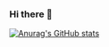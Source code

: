 ### Hi there 👋

[![Anurag's GitHub stats](https://github-readme-stats.vercel.app/api?username=retortpasta)](https://github.com/anuraghazra/github-readme-stats)
<!--
**retortpasta/retortpasta** is a ✨ _special_ ✨ repository because its `README.md` (this file) appears on your GitHub profile.

Here are some ideas to get you started:

- 🔭 I’m currently working on ...
- 🌱 I’m currently learning ...
- 👯 I’m looking to collaborate on ...
- 🤔 I’m looking for help with ...
- 💬 Ask me about ...
- 📫 How to reach me: ...
- 😄 Pronouns: ...
- ⚡ Fun fact: ...
-->
